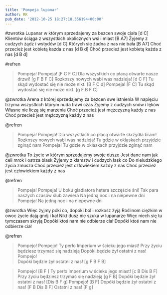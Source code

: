 ```yaml
---
title: 'Pompeja lupanar'
author: RK
pub_date: '2012-10-25 18:27:18.356194+00:00'
---
```


#zwrotka
Lupanar w którym sprzedajemy za bezcen swoje ciała		[d C]
Klientów ściąga z wszystkich okolicznych wsi i miast		[B A7]
Żyjemy z cudzych żądz i wstydów					[d C]
Których się żadna z nas nie bała					[B A7]
Choć przecież jest kobietą każda z nas				[d B d]
Choć przecież jest kobietą każda z nas				[d B d]

#refren
>Pompeja! Pompeja! [F C F C]
>Dla wszystkich co płacą otwarte nasze drzwi!  [g F B F C]
>Rozkoszy nowych wabi was nadzieja! [d C F]
>Tu skąd wydostać się nie może nikt.	 [B F C d]
>Pompeja! [F C]
>Tu skąd wydostać się nie może nikt.	 [g F B F C]

@zwrotka
Arena z której sprzedajemy za bezcen swe istnienia
W napięciu trzyma wszystkich którym nuda trawi czas
Żyjemy z cudzych snów i lęków
Własne nie liczą się marzenia
Choć przecież jest mężczyzną każdy z nas
Choć przecież jest mężczyzną każdy z nas

@refren
>Pompeja! Pompeja! 
>Dla wszystkich co płacą otwarte skrzydła bram!
>Rozkoszy nowych wabi was nadzieja!
>Tu gdzie w oklaskach przyjdzie zginąć nam
>Pompeja!
>Tu gdzie w oklaskach przyjdzie zginąć nam

@zwrotka
To życie w którym sprzedajemy swoje dusze
Jest dane nam jak celi mrok i ostrza blask
Żyjemy z kłamstw i cudzych łask co
Do nieludzkiego życia zmusza
Choć przecież jest człowiekiem każdy z nas
Choć przecież jest człowiekiem każdy z nas

@refren
>Pompeja! Pompeja! 
>U boku gladiatora hetera szczęście śni!
>Tak para naszych czasów ślub zawiera
>Na jedną noc i na niepewne dni
>Pompeja!
>Na jedną noc i na niepewne dni

@zwrotka
Więc żyjmy póki co, dopóki ból i rozkosz żyją
Roślinom ciężkim w owoc życie dają gnój i kał
Nikt dusz nie szuka w lupanarze
Więc niech się tu tymczasem skryją
Dopóki ktoś nam nie odbierze ciał
Dopóki ktoś nam nie odbierze ciał

@refren
>Pompejo! Pompejo!
>Ty perło Imperium w ścieku jego miast!
>Przy życiu będziesz trzymać się nadzieją
>Dopóki będzie żył ostatni z nas! 
>Pompejo!							
>Dopóki będzie żył ostatni z nas!				[g F B F B]

>Pompejo! [B F ]
>Ty perło Imperium w ścieku jego miast! [c B Dis B F]
>Przy życiu będziesz trzymać się nadzieją [g F B]
>Dopóki będzie żył ostatni z nas!	[Dis B F g]
>Pompejo! [B F]
>Dopóki będzie żył ostatni z nas!	[F B Dis B F]
>Ostatni z nas! [F g]